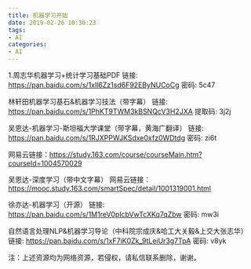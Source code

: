 ```yaml
---
title: 机器学习开始
date: 2019-02-26 10:30:23
tags:
- AI
categories:
- AI
---
```


1.周志华机器学习+统计学习基础PDF
链接: https://pan.baidu.com/s/1xIl6Zz1sd6F92EByNUCoCg 密码: 5c47

林轩田机器学习基石&机器学习技法（带字幕）
链接: https://pan.baidu.com/s/1PhKT9TWM3kBSNQcV3H2JXA 提取码: 3j2j

吴恩达-机器学习-斯坦福大学课堂（带字幕，黄海广翻译）
链接: https://pan.baidu.com/s/1RJXPPWJKSdxe0xfz0WDtdg 密码: zi6t

网易云链接：https://study.163.com/course/courseMain.htm?courseId=1004570029

吴恩达-深度学习（带中文字幕）
网易云链接：https://mooc.study.163.com/smartSpec/detail/1001319001.html

徐亦达-机器学习（开源）
链接: https://pan.baidu.com/s/1M1reV0pIcbVwTcXKq7qZbw 密码: mw3i

自然语言处理NLP&机器学习导论（中科院宗成庆&哈工大关毅&上交大张志华）
链接: https://pan.baidu.com/s/1xF7iK0Zk_9tLeiUr3g7TpA 密码: v8yk

注：上述资源均为网络资源，若侵权，请私信联系删除，谢谢。
